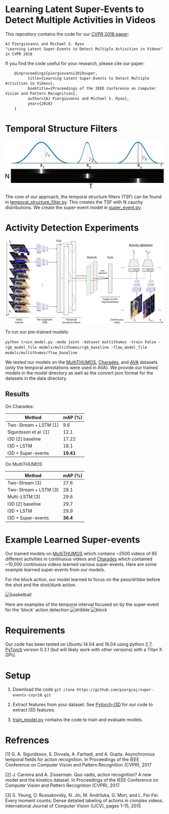 # Learning Latent Super-Events to Detect Multiple Activities in Videos

This repository contains the code for our [CVPR 2018 paper](https://arxiv.org/abs/1712.01938):

    AJ Piergiovanni and Michael S. Ryoo
    "Learning Latent Super-Events to Detect Multiple Activities in Videos"
    in CVPR 2018

If you find the code useful for your research, please cite our paper:

        @inproceedings{piergiovanni2018super,
              title={Learning Latent Super-Events to Detect Multiple Activities in Videos},
              booktitle={Proceedings of the IEEE Conference on Computer Vision and Pattern Recognition},
              author={AJ Piergiovanni and Michael S. Ryoo},
              year={2018}
        }


# Temporal Structure Filters
![tsf](/examples/temporal-structure-filter.png?raw=true "tsf")

The core of our approach, the temporal structure filters (TSF) can be found in [temporal_structure_filter.py](temporal_structure_filter.py). This creates the TSF with N cauchy distributions. We create the super-event model in [super_event.py](super_event.py).


# Activity Detection Experiments
![model overview](/examples/model-overview.png?raw=true "model overview")

To run our pre-trained models:

```python train_model.py -mode joint -dataset multithumos -train False -rgb_model_file models/multithumos/rgb_baseline -flow_model_file models/multithumos/flow_baseline```

We tested our models on the [MultiTHUMOS](http://ai.stanford.edu/~syyeung/everymoment.html), [Charades](http://allenai.org/plato/charades/), and [AVA](https://research.google.com/ava/) datasets (only the temporal annotations were used in AVA). We provide our trained models in the model directory as well as the convert json format for the datasets in the data directory.

## Results
On Charades:

|  Method | mAP (%) |
| ------------- | ------------- |
| Two-Stream + LSTM [1] | 9.6  |
| Sigurdsson et al. [1]  | 12.1  |
| I3D [2] baseline      | 17.22 |
| I3D + LSTM          | 18.1  |
| I3D + Super-events | **19.41** |

On MultiTHUMOS

|  Method | mAP (%) |
| ------------- | ------------- |
| Two-Stream [3]  | 27.6  |
| Two-Stream + LSTM [3] | 28.1 | 
| Multi-LSTM [3]  | 29.6  |
| I3D [2] baseline | 29.7 |
| I3D + LSTM | 29.9 |
| I3D + Super-events | **36.4** |


# Example Learned Super-events
Our trained models on [MultiTHUMOS](http://ai.stanford.edu/~syyeung/everymoment.html) which contains ~2500 videos of 65 different activities in continuous videos and [Charades](http://allenai.org/plato/charades/) which contained ~10,000 continuous videos learned various super-events. Here are some example learned super-events from our models.

For the block action, our model learned to focus on the pass/dribbe before the shot and the shot/dunk action.

![basketball](/examples/learned-super-events.png?raw=true "basketball super-event")

Here are examples of the temporal interval focused on by the super-event for the 'block' action detection
![dribble](/examples/dribble.gif?raw=true "Dribble super-event")
![block](/examples/block.gif?raw=true "Block/Dunk up Super-event")




# Requirements

Our code has been tested on Ubuntu 14.04 and 16.04 using python 2.7, [PyTorch](pytorch.org) version 0.3.1 (but will likely work with other versions) with a Titan X GPU.


# Setup

1. Download the code ```git clone https://github.com/piergiaj/super-events-cvpr18.git```

2. Extract features from your dataset. See [Pytorch-I3D](https://github.com/piergiaj/pytorch-i3d) for our code to extract I3D features.

3. [train_model.py](train_model.py) contains the code to train and evaluate models.


# Refrences
[1] G.  A.  Sigurdsson,  S.  Divvala,  A.  Farhadi,  and  A.  Gupta. Asynchronous temporal fields for action recognition. In Proceedings of the IEEE Conference on Computer Vision and Pattern Recognition (CVPR), 2017

[2] J. Carreira and A. Zisserman. Quo vadis, action recognition? A new model and the kinetics dataset. In Proceedings of the IEEE Conference on Computer Vision and Pattern Recognition (CVPR), 2017.

[3] S. Yeung, O. Russakovsky, N. Jin, M. Andriluka, G. Mori, and L. Fei-Fei. Every moment counts: Dense detailed labeling of actions in complex videos. International Journal of Computer Vision (IJCV), pages 1–15, 2015

